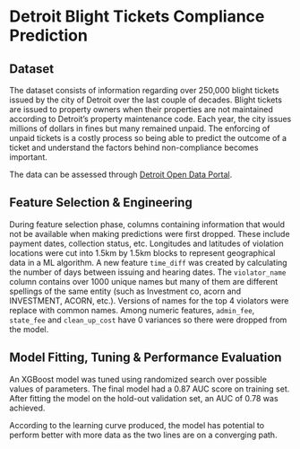 # Detroit Blight Tickets Compliance Prediction

## Dataset

The dataset consists of information regarding over 250,000 blight tickets issued by the city of Detroit over the last couple of decades. Blight tickets are issued to property owners when their properties are not maintained according to Detroit’s property maintenance code. Each year, the city issues millions of dollars in fines but many remained unpaid. The enforcing of unpaid tickets is a costly process so being able to predict the outcome of a ticket and understand the factors behind non-compliance becomes important. 

The data can be assessed through [Detroit Open Data Portal](https://data.detroitmi.gov/).

## Feature Selection & Engineering

During feature selection phase, columns containing information that would not be available when making predictions were first dropped. These include payment dates, collection status, etc. Longitudes and latitudes of violation locations were cut into 1.5km by 1.5km blocks to represent geographical data in a ML algorithm. A new feature ``time_diff`` was created by calculating the number of days between issuing and hearing dates. The ``violator_name`` column contains over 1000 unique names but many of them are different spellings of the same entity (such as Investment co, acorn and INVESTMENT, ACORN, etc.). Versions of names for the top 4 violators were replace with common names. Among numeric features, ``admin_fee``, ``state_fee`` and ``clean_up_cost`` have 0 variances so there were dropped from the model.

## Model Fitting, Tuning & Performance Evaluation

An XGBoost model was tuned using randomized search over possible values of parameters. The final model had a 0.87 AUC score on training set. After fitting the model on the hold-out validation set, an AUC of 0.78 was achieved.

According to the learning curve produced, the model has potential to perform better with more data as the two lines are on a converging path.

